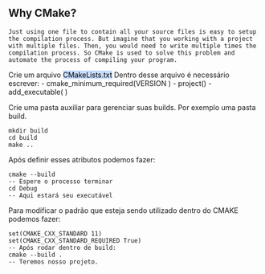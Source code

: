 ## Why CMake?
	Just using one file to contain all your source files is easy to setup the compilation process. But imagine that you working with a project with multiple files. Then, you would need to write multiple times the compilation process. So CMake is used to solve this problem and automate the process of compiling your program.

 Crie um arquivo <mark style="background: #ADCCFFA6;">CMakeLists.txt</mark>
	 Dentro desse arquivo é necessário escrever:
	 - cmake_minimum_required(VERSION <version>)
	 - project(<nome-projeto>)
	 - add_executable(<nome-executavel> <sources>)

Crie uma pasta auxiliar para gerenciar suas builds. Por exemplo uma pasta build.

```
mkdir build
cd build
make ..
```

Após definir esses atributos podemos fazer:

```
cmake --build
-- Espere o processo terminar
cd Debug
-- Aqui estará seu executável
```

Para modificar o padrão que esteja sendo utilizado dentro do CMAKE podemos fazer:
```
set(CMAKE_CXX_STANDARD 11)
set(CMAKE_CXX_STANDARD_REQUIRED True)
-- Após rodar dentro de build:
cmake --build .
-- Teremos nosso projeto.
```

